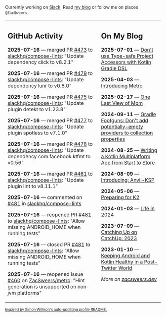 Currently working on [Slack](https://slack.com/). Read [my blog](https://zacsweers.dev/) or follow me on places `@ZacSweers`.

<table><tr><td valign="top" width="60%">

## GitHub Activity
<!-- githubActivity starts -->
**2025-07-16** — merged PR [#473](https://github.com/slackhq/compose-lints/pull/473) to [slackhq/compose-lints](https://github.com/slackhq/compose-lints): "Update dependency click to v8.2.1"

**2025-07-16** — merged PR [#479](https://github.com/slackhq/compose-lints/pull/479) to [slackhq/compose-lints](https://github.com/slackhq/compose-lints): "Update dependency lunr to v0.8.0"

**2025-07-16** — merged PR [#475](https://github.com/slackhq/compose-lints/pull/475) to [slackhq/compose-lints](https://github.com/slackhq/compose-lints): "Update plugin detekt to v1.23.8"

**2025-07-16** — merged PR [#477](https://github.com/slackhq/compose-lints/pull/477) to [slackhq/compose-lints](https://github.com/slackhq/compose-lints): "Update plugin spotless to v7.1.0"

**2025-07-16** — merged PR [#478](https://github.com/slackhq/compose-lints/pull/478) to [slackhq/compose-lints](https://github.com/slackhq/compose-lints): "Update dependency com.facebook:ktfmt to v0.56"

**2025-07-16** — merged PR [#461](https://github.com/slackhq/compose-lints/pull/461) to [slackhq/compose-lints](https://github.com/slackhq/compose-lints): "Update plugin lint to v8.11.1"

**2025-07-16** — commented on [#481](https://github.com/slackhq/compose-lints/pull/481#issuecomment-3079356259) in [slackhq/compose-lints](https://github.com/slackhq/compose-lints)

**2025-07-16** — reopened PR [#481](https://github.com/slackhq/compose-lints/pull/481) to [slackhq/compose-lints](https://github.com/slackhq/compose-lints): "Allow missing ANDROID_HOME when running tests"

**2025-07-16** — closed PR [#481](https://github.com/slackhq/compose-lints/pull/481) to [slackhq/compose-lints](https://github.com/slackhq/compose-lints): "Allow missing ANDROID_HOME when running tests"

**2025-07-16** — reopened issue [#460](https://github.com/ZacSweers/metro/issues/460) on [ZacSweers/metro](https://github.com/ZacSweers/metro): "Hint generation is unsupported on non-jvm platforms"
<!-- githubActivity ends -->
</td><td valign="top" width="40%">

## On My Blog
<!-- blog starts -->
**2025-07-01** — [Don't use Type-safe Project Accessors with Kotlin Gradle DSL](https://www.zacsweers.dev/dont-use-type-safe-project-accessors-with-kotlin-gradle-dsl/)

**2025-04-03** — [Introducing Metro](https://www.zacsweers.dev/introducing-metro/)

**2025-02-17** — [One Last View of Mom](https://www.zacsweers.dev/one-last-view-of-mom/)

**2024-09-11** — [Gradle Footguns: Don't add potentially-empty providers to collection properties](https://www.zacsweers.dev/gradle-footgun-adding-empty-providers-to-collection-properties/)

**2024-08-25** — [Writing a Kotlin Multiplatform App from Start to Store](https://www.zacsweers.dev/writing-a-kotlin-multiplatform-app-from-start-to-store/)

**2024-08-09** — [Introducing: Anvil-KSP](https://www.zacsweers.dev/introducing-anvil-ksp/)

**2024-05-06** — [Preparing for K2](https://www.zacsweers.dev/preparing-for-k2/)

**2024-01-03** — [Life in 2024](https://www.zacsweers.dev/life-in-2024/)

**2023-07-09** — [Catching Up on CatchUp: 2023](https://www.zacsweers.dev/catching-up-on-catchup-2023/)

**2023-01-10** — [Keeping Android and Kotlin Healthy in a Post-Twitter World](https://www.zacsweers.dev/keeping-android-healthy/)
<!-- blog ends -->
_More on [zacsweers.dev](https://zacsweers.dev/)_
</td></tr></table>

<sub><a href="https://simonwillison.net/2020/Jul/10/self-updating-profile-readme/">Inspired by Simon Willison's auto-updating profile README.</a></sub>